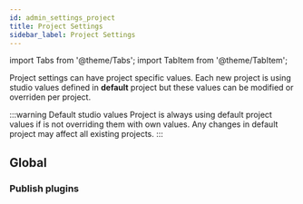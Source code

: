 ```yaml
---
id: admin_settings_project
title: Project Settings
sidebar_label: Project Settings
---
```


import Tabs from '@theme/Tabs';
import TabItem from '@theme/TabItem';

Project settings can have project specific values. Each new project is using studio values defined in **default** project but these values can be modified or overriden per project.

:::warning Default studio values
Project is always using default project values if is not overriding them with own values. Any changes in default project may affect all existing projects.
:::

## Global

### Publish plugins
